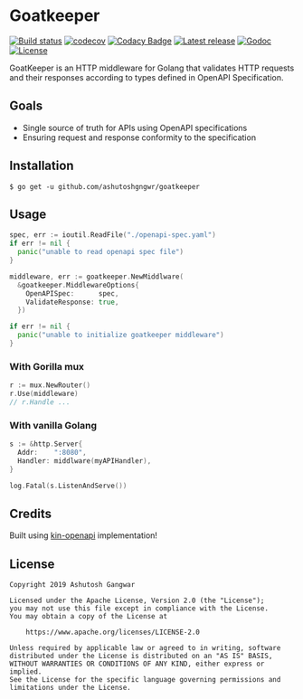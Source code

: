# Goatkeeper

[![Build status](https://img.shields.io/github/workflow/status/ashutoshgngwr/goatkeeper/Integration)](https://github.com/ashutoshgngwr/goatkeeper/actions)
[![codecov](https://codecov.io/gh/ashutoshgngwr/goatkeeper/branch/master/graph/badge.svg)](https://codecov.io/gh/ashutoshgngwr/goatkeeper)
[![Codacy Badge](https://api.codacy.com/project/badge/Grade/616e6e1d40124408a360a651308ae133)](https://www.codacy.com/manual/ashutoshgngwr/goatkeeper?utm_source=github.com&utm_medium=referral&utm_content=ashutoshgngwr/goatkeeper&utm_campaign=Badge_Grade)
[![Latest release](https://img.shields.io/github/v/release/ashutoshgngwr/goatkeeper.svg)](https://github.com/ashutoshgngwr/goatkeeper/releases)
[![Godoc](https://img.shields.io/badge/godoc-reference-5272B4.svg)](https://godoc.org/github.com/ashutoshgngwr/goatkeeper)
[![License](https://img.shields.io/badge/License-Apache%202.0-orange.svg)](https://opensource.org/licenses/Apache-2.0)

GoatKeeper is an HTTP middleware for Golang that validates
HTTP requests and their responses according to types defined
in OpenAPI Specification.

## Goals

- Single source of truth for APIs using OpenAPI specifications
- Ensuring request and response conformity to the specification

## Installation

```shell
$ go get -u github.com/ashutoshgngwr/goatkeeper
```

## Usage

```go
spec, err := ioutil.ReadFile("./openapi-spec.yaml")
if err != nil {
  panic("unable to read openapi spec file")
}

middleware, err := goatkeeper.NewMiddlware(
  &goatkeeper.MiddlewareOptions{
    OpenAPISpec:      spec,
    ValidateResponse: true,
  })

if err != nil {
  panic("unable to initialize goatkeeper middleware")
}
```

### With Gorilla mux

```go
r := mux.NewRouter()
r.Use(middleware)
// r.Handle ...
```

### With vanilla Golang

```go
s := &http.Server{
  Addr:    ":8080",
  Handler: middlware(myAPIHandler),
}

log.Fatal(s.ListenAndServe())
```

## Credits

Built using [kin-openapi](https://github.com/getkin/kin-openapi) implementation!

## License

```
Copyright 2019 Ashutosh Gangwar

Licensed under the Apache License, Version 2.0 (the "License");
you may not use this file except in compliance with the License.
You may obtain a copy of the License at

    https://www.apache.org/licenses/LICENSE-2.0

Unless required by applicable law or agreed to in writing, software
distributed under the License is distributed on an "AS IS" BASIS,
WITHOUT WARRANTIES OR CONDITIONS OF ANY KIND, either express or implied.
See the License for the specific language governing permissions and
limitations under the License.
```
